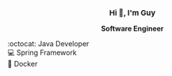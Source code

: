 



<h1 align="center" style="font-size: 15px;"><b>Hi 👋, I'm Guy</b></h1>
<p align="center"><b> Software Engineer </b></p>


:octocat: Java Developer
<br>
:computer: Spring Framework
<br>
:whale: Docker













<!--
**guycs100/Guycs100** is a ✨ _special_ ✨ repository because its `README.md` (t
s file) appears on your GitHub profile.


-->


